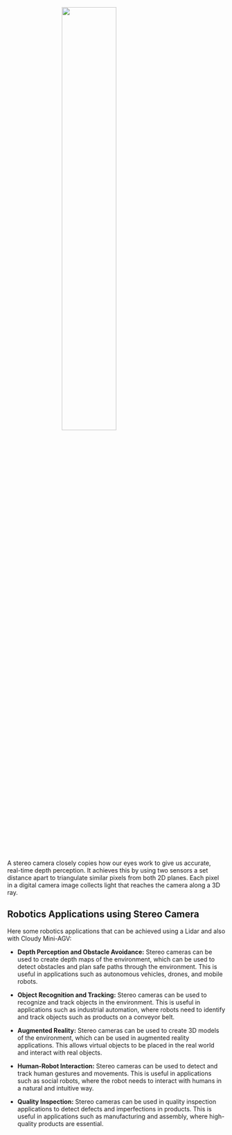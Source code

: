 <img style="width:50%; margin-left:auto; margin-right:auto; display:block" src="https://raw.githubusercontent.com/robolaunch/cloudy/docs/docs/images/realsensed435i.jpg"/>

A stereo camera closely copies how our eyes work to give us accurate, real-time depth perception. It achieves this by using two sensors a set distance apart to triangulate similar pixels from both 2D planes. Each pixel in a digital camera image collects light that reaches the camera along a 3D ray.


## Robotics Applications using Stereo Camera
Here some robotics applications that can be achieved using a Lidar and also with Cloudy Mini-AGV:
* **Depth Perception and Obstacle Avoidance:** Stereo cameras can be used to create depth maps of the environment, which can be used to detect obstacles and plan safe paths through the environment. This is useful in applications such as autonomous vehicles, drones, and mobile robots.

* **Object Recognition and Tracking:** Stereo cameras can be used to recognize and track objects in the environment. This is useful in applications such as industrial automation, where robots need to identify and track objects such as products on a conveyor belt.

* **Augmented Reality:** Stereo cameras can be used to create 3D models of the environment, which can be used in augmented reality applications. This allows virtual objects to be placed in the real world and interact with real objects.

* **Human-Robot Interaction:** Stereo cameras can be used to detect and track human gestures and movements. This is useful in applications such as social robots, where the robot needs to interact with humans in a natural and intuitive way.

* **Quality Inspection:** Stereo cameras can be used in quality inspection applications to detect defects and imperfections in products. This is useful in applications such as manufacturing and assembly, where high-quality products are essential.